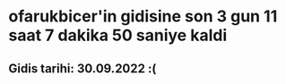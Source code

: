 # ofarukbicer'in gidisine son 3 gun 11 saat 7 dakika 50 saniye kaldi

## Gidis tarihi: 30.09.2022 :(
